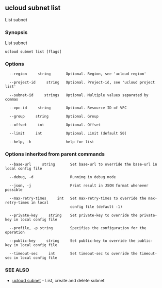 ## ucloud subnet list

List subnet

### Synopsis

List subnet

```
ucloud subnet list [flags]
```

### Options

```
  --region     string       Optional. Region, see 'ucloud region' 

  --project-id     string   Optional. Project-id, see 'ucloud project list' 

  --subnet-id     strings   Optional. Multiple values separated by commas 

  --vpc-id     string       Optional. Resource ID of VPC 

  --group     string        Optional. Group 

  --offset     int          Optional. Offset 

  --limit     int           Optional. Limit (default 50) 

  --help, -h                help for list 

```

### Options inherited from parent commands

```
  --base-url     string       Set base-url to override the base-url in local config file 

  --debug, -d                 Running in debug mode 

  --json, -j                  Print result in JSON format whenever possible 

  --max-retry-times     int   Set max-retry-times to override the max-retry-times in local
                              config file (default -1) 

  --private-key     string    Set private-key to override the private-key in local config file 

  --profile, -p string        Specifies the configuration for the operation 

  --public-key     string     Set public-key to override the public-key in local config file 

  --timeout-sec     int       Set timeout-sec to override the timeout-sec in local config file 

```

### SEE ALSO

* [ucloud subnet](developer/cli/cmd/ucloud/subnet)	 - List, create and delete subnet

